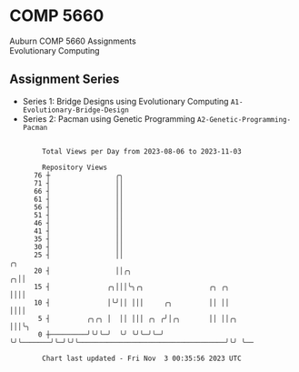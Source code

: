 # COMP 5660
Auburn COMP 5660 Assignments  
Evolutionary Computing

## Assignment Series
- Series 1: Bridge Designs using Evolutionary Computing `A1-Evolutionary-Bridge-Design`
- Series 2: Pacman using Genetic Programming `A2-Genetic-Programming-Pacman`

```

        Total Views per Day from 2023-08-06 to 2023-11-03

        Repository Views
      76 ┼                ╭╮
      71 ┤                ││
      66 ┤                ││
      61 ┤                ││
      56 ┤                ││
      51 ┤                ││
      46 ┤                ││
      41 ┤                ││
      35 ┤                ││
      30 ┤                ││
      25 ┤                ││                                                                  ╭╮
      20 ┤                ││╭╮                                                              ╭╮││
      15 ┤              ╭╮│││╰╮╭╮                ╭╮ ╭╮                                      ││││
      10 ┤              │╰╯││ │││     ╭╮         ││ ││                                      ││││
       5 ┤         ╭╮╭╮ │  ││ │││ ╭╮ ╭╯│╭╮       ││ ││╭╮                                    │││╰╮
       0 ┼─────────╯╰╯╰─╯  ╰╯ ╰╯╰─╯╰─╯ ╰╯╰───────╯╰─╯╰╯╰────────────────────────────────────╯╰╯ ╰──

        Chart last updated - Fri Nov  3 00:35:56 2023 UTC
        
```
